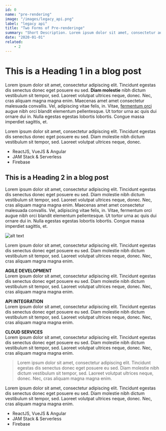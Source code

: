 ```yaml
---
id: 0
name: "pre-rendering"
image: "/images/legacy_api.png"
label: "legacy api"
title: "Two Forms of Pre-renderinge"
summary: "Short Description. Lorem ipsum dolor sit amet, consectetur adipiscing elit."
date: "2020-01-01"
related:
    - 2
---
```


# This is a Heading 1 in a blog post

Lorem ipsum dolor sit amet, consectetur adipiscing elit. Tincidunt egestas dis senectus donec eget posuere eu sed. **Diam molestie** nibh dictum vestibulum sit tempor, sed. Laoreet volutpat ultrices neque, donec. Nec, cras aliquam magna magna enim. Maecenas amet amet consectetur malesuada convallis. Vel, adipiscing vitae felis, in. Vitae, [fermentum orci](https://www.example.com) augue nibh orci blandit elementum pellentesque. Ut tortor urna ac quis dui ornare dui in. Nulla egestas egestas lobortis lobortis. Congue massa imperdiet sagittis, et.

Lorem ipsum dolor sit amet, consectetur adipiscing elit. Tincidunt egestas dis senectus donec eget posuere eu sed. Diam molestie nibh dictum vestibulum sit tempor, sed. Laoreet volutpat ultrices neque, donec.

- ReactJS, VueJS & Angular
- JAM Stack & Serverless
- Firebase

## This is a Heading 2 in a blog post

Lorem ipsum dolor sit amet, consectetur adipiscing elit. Tincidunt egestas dis senectus donec eget posuere eu sed. Diam molestie nibh dictum vestibulum sit tempor, sed. Laoreet volutpat ultrices neque, donec. Nec, cras aliquam magna magna enim. Maecenas amet amet consectetur malesuada convallis. Vel, adipiscing vitae felis, in. Vitae, fermentum orci augue nibh orci blandit elementum pellentesque. Ut tortor urna ac quis dui ornare dui in. Nulla egestas egestas lobortis lobortis. Congue massa imperdiet sagittis, et.

![alt text](/images/security.png)

Lorem ipsum dolor sit amet, consectetur adipiscing elit. Tincidunt egestas dis senectus donec eget posuere eu sed. Diam molestie nibh dictum vestibulum sit tempor, sed. Laoreet volutpat ultrices neque, donec. Nec, cras aliquam magna magna enim. 

**AGILE DEVELOPMENT**\
Lorem ipsum dolor sit amet, consectetur adipiscing elit. Tincidunt egestas dis senectus donec eget posuere eu sed. Diam molestie nibh dictum vestibulum sit tempor, sed. Laoreet volutpat ultrices neque, donec. Nec, cras aliquam magna magna enim. 

**API INTEGRATION**\
Lorem ipsum dolor sit amet, consectetur adipiscing elit. Tincidunt egestas dis senectus donec eget posuere eu sed. Diam molestie nibh dictum vestibulum sit tempor, sed. Laoreet volutpat ultrices neque, donec. Nec, cras aliquam magna magna enim. 

**CLOUD SERVICES**\
Lorem ipsum dolor sit amet, consectetur adipiscing elit. Tincidunt egestas dis senectus donec eget posuere eu sed. Diam molestie nibh dictum vestibulum sit tempor, sed. Laoreet volutpat ultrices neque, donec. Nec, cras aliquam magna magna enim. 

> Lorem ipsum dolor sit amet, consectetur adipiscing elit. Tincidunt egestas dis senectus donec eget posuere eu sed. Diam molestie nibh dictum vestibulum sit tempor, sed. Laoreet volutpat ultrices neque, donec. Nec, cras aliquam magna magna enim. 

Lorem ipsum dolor sit amet, consectetur adipiscing elit. Tincidunt egestas dis senectus donec eget posuere eu sed. Diam molestie nibh dictum vestibulum sit tempor, sed. Laoreet volutpat ultrices neque, donec. Nec, cras aliquam magna magna enim. 

- ReactJS, VueJS & Angular
- JAM Stack & Serverless
- Firebase